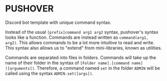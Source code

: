 # PUSHOVER

Discord bot template with unique command syntax.

Instead of the usual `[prefix]command arg1 arg2` syntax, pushover's syntax looks like a function.
Commands are instead written as `command(arg1, arg2)`. This allows commands to be a lot more intuitive to read and write. This syntax also allows us to "extend" from mini-libraries, known as utilities. 

Commands are separated into files in folders. Commands will take up the name of their folder in the syntax of `[Folder name].[command name]([arguments])`.
Therefore, a command named `set` in the folder `ADMIN` will be called using the syntax `ADMIN.set([args])`.
